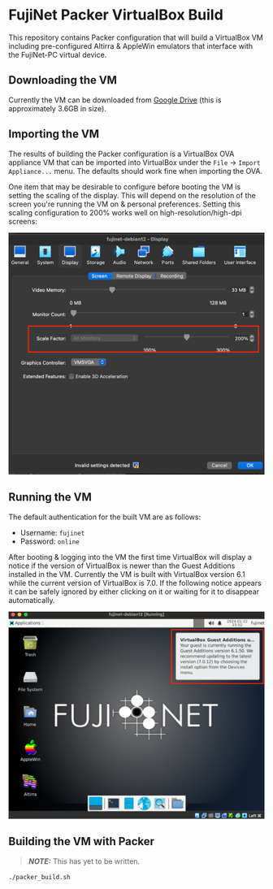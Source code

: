 # FujiNet Packer VirtualBox Build

This repository contains Packer configuration that will build a VirtualBox VM including pre-configured Altirra & AppleWin emulators that interface with the FujiNet-PC virtual device.  

## Downloading the VM

Currently the VM can be downloaded from [Google Drive](https://drive.google.com/file/d/1HVyT39eVp2tHCJGq065lAUCq1vcOfEHP/view?usp=drive_link) (this is approximately 3.6GB in size).

## Importing the VM

The results of building the Packer configuration is a VirtualBox OVA appliance VM that can be imported into VirtualBox under the `File` -> `Import Appliance...` menu.  The defaults should work fine when importing the OVA.

One item that may be desirable to configure before booting the VM is setting the scaling of the display.  This will depend on the resolution of the screen you're running the VM on & personal preferences.  Setting this scaling configuration to 200% works well on high-resolution/high-dpi screens: 

![Setting Screen Scaling](media/fujinet-vm-adjust-display-scaling.png)

## Running the VM

The default authentication for the built VM are as follows: 

- Username: `fujinet`
- Password: `online`

After booting & logging into the VM the first time VirtualBox will display a notice if the version of VirtualBox is newer than the Guest Additions installed in the VM.  Currently the VM is built with VirtualBox version 6.1 while the current version of VirtualBox is 7.0.  If the following notice appears it can be safely ignored by either clicking on it or waiting for it to disappear automatically.  

![VirtualBox Gues Additions Version](media/vbox-guest-additions-notice.png)

## Building the VM with Packer

>**_NOTE:_** This has yet to be written.

```shell
./packer_build.sh
```
